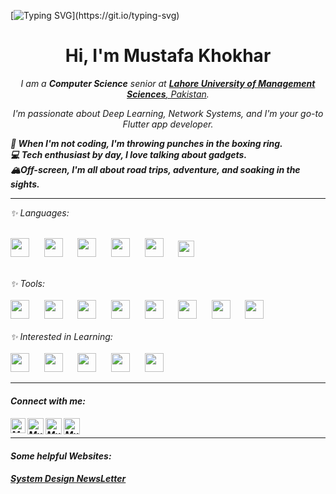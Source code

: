 [![Typing SVG](https://readme-typing-svg.demolab.com?font=Fira+Code&pause=1000&width=435&lines=Welcome+to+my+GitHub!)](https://git.io/typing-svg)
<!-- <h1 align="center">Hi <img src="https://raw.githubusercontent.com/ABSphreak/ABSphreak/master/gifs/Hi.gif" width="30px">, I'm Mustafa Khokhar</h1> -->
<h1 align="center">Hi, I'm Mustafa Khokhar</h1>
<p align="center">
  
  <em>
    I am a <b>Computer Science</b> senior at  <a href="https://lums.edu.pk"> <b>Lahore University of Management Sciences</b>, Pakistan</a>.

   <p align="center"> I'm passionate about Deep Learning, Network Systems, and I'm your go-to Flutter app developer.</p>
<!--   <br> -->
  <b>🥊 When I'm not coding, I'm throwing punches in the boxing ring.</b>
  <br>
  <b>💻 Tech enthusiast by day, I love talking about gadgets.</b>
  <br>
  <b>🏔Off-screen, I'm all about road trips, adventure, and soaking in the sights.</b>
</p>

---
<summary>
  ✨ Languages:
</summary>
   <br>
<p align="left">
<a href="https://www.python.org/" target="_blank"><img height="30" src="https://www.vectorlogo.zone/logos/python/python-icon.svg"></a>&nbsp;&nbsp;&nbsp;&nbsp;&nbsp;
<a href="https://dart.dev" target="_blank"><img height="30" src="https://www.vectorlogo.zone/logos/dartlang/dartlang-icon.svg"></a>&nbsp;&nbsp;&nbsp;&nbsp;&nbsp;
<a href="https://www.javascript.com" target="_blank"><img height="30" src="https://www.vectorlogo.zone/logos/javascript/javascript-icon.svg"></a>&nbsp;&nbsp;&nbsp;&nbsp;&nbsp;
<a href="https://www.typescriptlang.org" target="_blank"><img height="30" src="https://www.vectorlogo.zone/logos/typescriptlang/typescriptlang-icon.svg"></a>&nbsp;&nbsp;&nbsp;&nbsp;&nbsp;
<a href="https://isocpp.org/std/the-standard" target="_blank"><img height="30" src="https://upload.wikimedia.org/wikipedia/commons/1/18/ISO_C%2B%2B_Logo.svg"></a>&nbsp;&nbsp;&nbsp;&nbsp;&nbsp;
<a href="https://go.dev" target="_blank"><img height="26" src="https://www.vectorlogo.zone/logos/golang/golang-official.svg"></a>&nbsp;&nbsp;&nbsp;&nbsp;&nbsp;
</p>

<br>
<summary>
  ✨ Tools:
</summary>
   <br>
<a href="https://flutter.dev/" target="_blank"><img height="30" src="https://www.vectorlogo.zone/logos/flutterio/flutterio-ar21.svg"></a>&nbsp;&nbsp;&nbsp;&nbsp;&nbsp;
<a href="https://firebase.google.com/" target="_blank"><img height="30" src="https://www.vectorlogo.zone/logos/firebase/firebase-ar21.svg"></a>&nbsp;&nbsp;&nbsp;&nbsp;&nbsp;
<a href="https://www.tensorflow.org/" target="_blank"><img height="30" src="https://www.vectorlogo.zone/logos/tensorflow/tensorflow-ar21.svg"></a>&nbsp;&nbsp;&nbsp;&nbsp;&nbsp;
<a href="https://pytorch.org/" target="_blank"><img height="30" src="https://www.vectorlogo.zone/logos/pytorch/pytorch-ar21.svg"></a>&nbsp;&nbsp;&nbsp;&nbsp;&nbsp;
<a href="https://react.dev" target="_blank"><img height="30" src="https://www.vectorlogo.zone/logos/reactjs/reactjs-ar21.svg"></a>&nbsp;&nbsp;&nbsp;&nbsp;&nbsp;
<a href="https://nodejs.org/en" target="_blank"><img height="30" src="https://www.vectorlogo.zone/logos/nodejs/nodejs-horizontal.svg"></a>&nbsp;&nbsp;&nbsp;&nbsp;&nbsp;
<a href="https://www.mysql.com" target="_blank"><img height="30" src="https://www.vectorlogo.zone/logos/mysql/mysql-horizontal.svg"></a>&nbsp;&nbsp;&nbsp;&nbsp;&nbsp;
<a href="https://www.mongodb.com" target="_blank"><img height="30" src="https://www.vectorlogo.zone/logos/mongodb/mongodb-ar21.svg"></a>&nbsp;&nbsp;&nbsp;&nbsp;&nbsp;

<br>
<br>
<summary>
  ✨ Interested in Learning:
</summary>
   <br>
<a href="https://www.djangoproject.com" target="_blank"><img height="30" src="https://www.vectorlogo.zone/logos/djangoproject/djangoproject-ar21.svg"></a>&nbsp;&nbsp;&nbsp;&nbsp;&nbsp;
<a href="https://flask.palletsprojects.com/en/3.0.x/" target="_blank"><img height="30" src="https://www.vectorlogo.zone/logos/pocoo_flask/pocoo_flask-ar21.svg"></a>&nbsp;&nbsp;&nbsp;&nbsp;&nbsp;
<a href="https://www.postgresql.org" target="_blank"><img height="30" src="https://www.vectorlogo.zone/logos/postgresql/postgresql-horizontal.svg"></a>&nbsp;&nbsp;&nbsp;&nbsp;&nbsp;
<a href="https://redis.io" target="_blank"><img height="30" src="https://www.vectorlogo.zone/logos/redis/redis-ar21.svg"></a>&nbsp;&nbsp;&nbsp;&nbsp;&nbsp;
<a href="https://supabase.com" target="_blank"><img height="30" src="https://www.vectorlogo.zone/logos/supabase/supabase-ar21.svg"></a>&nbsp;&nbsp;&nbsp;&nbsp;&nbsp;

<br>

---

<h4> Connect with me: <h4>
  </hr>
  <a href="https://www.linkedin.com/in/mustafamir-khokhar">
   <img align="left" alt=" Mustafa Khokhar | Linkedin" width="24px" src="https://www.vectorlogo.zone/logos/linkedin/linkedin-icon.svg" />
  </a>
  <a href="mailto:mustafakhokhar26@gmail.com">
    <img align="left" alt="Mustafa Khokhar | Gmail" width="26px" src="https://www.vectorlogo.zone/logos/gmail/gmail-icon.svg" />
  </a>
   <a href="https://github.com/mustafakhokhar">
    <img align="left" alt="Mustafa Khokhar| Github" width="26px" src="https://www.vectorlogo.zone/logos/github/github-tile.svg" />
  </a>
  <a href="https://medium.com/@mustafakhokhar26">
    <img align="left" alt="Mustafa Khokhar| Github" width="26px" src="https://www.vectorlogo.zone/logos/medium/medium-tile.svg" />
  </a>
  <br>

---

<h4> Some helpful Websites: <h4>
<a href= "https://newsletter.systemdesign.one"> System Design NewsLetter</a>


<!--
**mustafakhokhar/mustafakhokhar** is a ✨ _special_ ✨ repository because its `README.md` (this file) appears on your GitHub profile.

Here are some ideas to get you started:

- 🔭 I’m currently working on ...
- 🌱 I’m currently learning ...
- 👯 I’m looking to collaborate on ...
- 🤔 I’m looking for help with ...
- 💬 Ask me about ...
- 📫 How to reach me: ...
- 😄 Pronouns: ...
- ⚡ Fun fact: ...
-->
